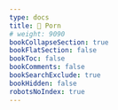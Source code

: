 ```yaml
---
type: docs
title: 🍑 Porn
# weight: 9090
bookCollapseSection: true
bookFlatSection: false
bookToc: false
bookComments: false
bookSearchExclude: true
bookHidden: false
robotsNoIndex: true
---
```

